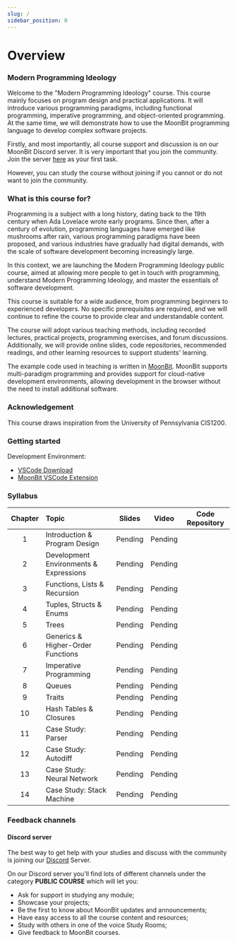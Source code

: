 ```yaml
---
slug: /
sidebar_position: 0
---
```


# Overview

### Modern Programming Ideology

Welcome to the "Modern Programming Ideology" course. This course mainly focuses on program design and practical applications. It will introduce various programming paradigms, including functional programming, imperative programming, and object-oriented programming. At the same time, we will demonstrate how to use the MoonBit programming language to develop complex software projects.

Firstly, and most importantly, all course support and discussion is on our MoonBit Discord server. It is very important that you join the community. Join the server [here](https://discord.gg/dnCme9Un2w) as your first task.

However, you can study the course without joining if you cannot or do not want to join the community.

### What is this course for?

Programming is a subject with a long history, dating back to the 19th century when Ada Lovelace wrote early programs. Since then, after a century of evolution, programming languages have emerged like mushrooms after rain, various programming paradigms have been proposed, and various industries have gradually had digital demands, with the scale of software development becoming increasingly large.

In this context, we are launching the Modern Programming Ideology public course, aimed at allowing more people to get in touch with programming, understand Modern Programming Ideology, and master the essentials of software development.

This course is suitable for a wide audience, from programming beginners to experienced developers. No specific prerequisites are required, and we will continue to refine the course to provide clear and understandable content.

The course will adopt various teaching methods, including recorded lectures, practical projects, programming exercises, and forum discussions. Additionally, we will provide online slides, code repositories, recommended readings, and other learning resources to support students' learning.

The example code used in teaching is written in [MoonBit](https://moonbitlang.com/). MoonBit supports multi-paradigm programming and provides support for cloud-native development environments, allowing development in the browser without the need to install additional software.

### Acknowledgement

This course draws inspiration from the University of Pennsylvania CIS1200.

### Getting started

Development Environment:

- [VSCode Download](https://code.visualstudio.com/Download)
- [MoonBit VSCode Extension](https://marketplace.visualstudio.com/items?itemName=moonbit.moonbit-lang&ssr=false#overview)

### Syllabus

| Chapter | Topic | Slides | Video | Code Repository |
| :-: | :- | :-: | :-: | :-: |
| 1 | Introduction & Program Design | Pending | Pending |  |
| 2 | Development Environments & Expressions | Pending | Pending |  |
| 3 | Functions, Lists & Recursion | Pending | Pending |  |
| 4 | Tuples, Structs & Enums | Pending | Pending |  |
| 5 | Trees | Pending | Pending |  |
| 6 | Generics & Higher-Order Functions | Pending | Pending |  |
| 7 | Imperative Programming | Pending | Pending |  |
| 8 | Queues | Pending | Pending |  |
| 9 | Traits | Pending | Pending |  |
| 10 | Hash Tables & Closures | Pending | Pending |  |
| 11 | Case Study: Parser | Pending | Pending |  |
| 12 | Case Study: Autodiff | Pending | Pending |  |
| 13 | Case Study: Neural Network | Pending | Pending |  |
| 14 | Case Study: Stack Machine | Pending | Pending |  |

### Feedback channels

#### Discord server

The best way to get help with your studies and discuss with the community is joining our [Discord](https://discord.gg/dnCme9Un2w) Server.

On our Discord server you'll find lots of different channels under the category **PUBLIC COURSE** which will let you:

- Ask for support in studying any module;
- Showcase your projects;
- Be the first to know about MoonBit updates and announcements;
- Have easy access to all the course content and resources;
- Study with others in one of the voice Study Rooms;
- Give feedback to MoonBit courses.